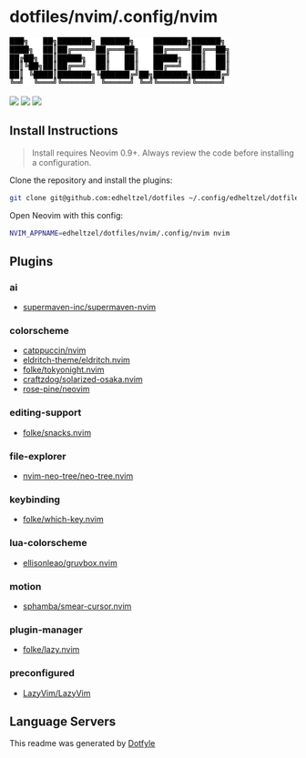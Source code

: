 
# dotfiles/nvim/.config/nvim

![image](../../../local/.local/__repoImages/neo.ed.png)

<a href="https://dotfyle.com/edheltzel/dotfiles-nvim-config-nvim"><img src="https://dotfyle.com/edheltzel/dotfiles-nvim-config-nvim/badges/plugins?style=flat" /></a>
<a href="https://dotfyle.com/edheltzel/dotfiles-nvim-config-nvim"><img src="https://dotfyle.com/edheltzel/dotfiles-nvim-config-nvim/badges/leaderkey?style=flat" /></a>
<a href="https://dotfyle.com/edheltzel/dotfiles-nvim-config-nvim"><img src="https://dotfyle.com/edheltzel/dotfiles-nvim-config-nvim/badges/plugin-manager?style=flat" /></a>

## Install Instructions

 > Install requires Neovim 0.9+. Always review the code before installing a configuration.

Clone the repository and install the plugins:

```sh
git clone git@github.com:edheltzel/dotfiles ~/.config/edheltzel/dotfiles
```

Open Neovim with this config:

```sh
NVIM_APPNAME=edheltzel/dotfiles/nvim/.config/nvim nvim
```

## Plugins

### ai

+ [supermaven-inc/supermaven-nvim](https://dotfyle.com/plugins/supermaven-inc/supermaven-nvim)

### colorscheme

+ [catppuccin/nvim](https://dotfyle.com/plugins/catppuccin/nvim)
+ [eldritch-theme/eldritch.nvim](https://dotfyle.com/plugins/eldritch-theme/eldritch.nvim)
+ [folke/tokyonight.nvim](https://dotfyle.com/plugins/folke/tokyonight.nvim)
+ [craftzdog/solarized-osaka.nvim](https://dotfyle.com/plugins/craftzdog/solarized-osaka.nvim)
+ [rose-pine/neovim](https://dotfyle.com/plugins/rose-pine/neovim)

### editing-support

+ [folke/snacks.nvim](https://dotfyle.com/plugins/folke/snacks.nvim)

### file-explorer

+ [nvim-neo-tree/neo-tree.nvim](https://dotfyle.com/plugins/nvim-neo-tree/neo-tree.nvim)

### keybinding

+ [folke/which-key.nvim](https://dotfyle.com/plugins/folke/which-key.nvim)

### lua-colorscheme

+ [ellisonleao/gruvbox.nvim](https://dotfyle.com/plugins/ellisonleao/gruvbox.nvim)

### motion

+ [sphamba/smear-cursor.nvim](https://dotfyle.com/plugins/sphamba/smear-cursor.nvim)

### plugin-manager

+ [folke/lazy.nvim](https://dotfyle.com/plugins/folke/lazy.nvim)

### preconfigured

+ [LazyVim/LazyVim](https://dotfyle.com/plugins/LazyVim/LazyVim)

## Language Servers

 This readme was generated by [Dotfyle](https://dotfyle.com)
